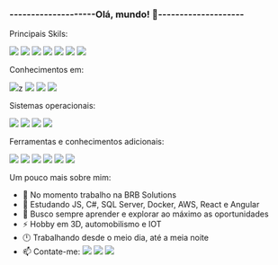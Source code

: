 ### --------------------Olá, mundo! 👋--------------------

<div display="inline-block">

<p float="right">
  
  Principais Skils:
  
  <img src="https://img.icons8.com/color/48/000000/html-5--v1.png"/>
  <img src="https://img.icons8.com/ios-filled/50/000000/css3.png"/>
  <img src="https://img.icons8.com/color/48/000000/javascript--v1.png"/>
  <img src="https://img.icons8.com/color/48/000000/bootstrap.png"/>
  <img src="https://img.icons8.com/color/48/000000/python--v1.png"/>
  <img src="https://img.icons8.com/color/48/000000/c-sharp-logo-2.png"/>
  <img src="https://img.icons8.com/color/48/000000/microsoft-sql-server.png"/>
  
  Conhecimentos em:
  
  <img src="https://img.icons8.com/color/48/000000/docker.png"/>z
  <img src="https://img.icons8.com/color/48/000000/amazon-web-services.png"/>
  <img src="https://img.icons8.com/color/48/000000/angularjs.png"/>
  <img src="https://img.icons8.com/office/48/000000/react.png"/>
  
  Sistemas operacionais:
  
  <img src="https://img.icons8.com/color/48/000000/windows-logo.png"/>
  <img src="https://img.icons8.com/color/48/000000/ios-logo.png"/>
  <img src="https://img.icons8.com/color/48/000000/linux--v1.png"/>
  <img src="https://img.icons8.com/color/48/000000/raspberry-pi.png"/>  
  
  Ferramentas e conhecimentos adicionais:
  
  <img src="https://img.icons8.com/color/48/000000/visual-studio.png"/>
  <img src="https://img.icons8.com/color/48/000000/git.png"/>
  <img src="https://img.icons8.com/color/48/000000/adobe-photoshop--v1.png"/>
  <img src="https://img.icons8.com/color/48/000000/adobe-after-effects--v1.png"/>
  <img src="https://img.icons8.com/color/48/000000/adobe-premiere-pro--v1.png"/>
  <img src="https://img.icons8.com/color/48/000000/adobe-illustrator--v1.png"/>
  
Um pouco mais sobre mim:

- 🔭 No momento trabalho na BRB Solutions
- 🌱 Estudando JS, C#, SQL Server, Docker, AWS, React e Angular
- 👯 Busco sempre aprender e explorar ao máximo as oportunidades
- ⚡ Hobby em 3D, automobilismo e IOT
- 🕛 Trabalhando desde o meio dia, até a meia noite
- 📫 Contate-me:
<a href="https://api.whatsapp.com/send/?phone=5511986636210&text&app_absent=0"> <img src="https://img.shields.io/badge/WhatsApp-25D366?style=for-the-badge&logo=whatsapp&logoColor=white"></a>
<a href="https://br.linkedin.com/in/juttahir-da-silva-bb06409b"><img src="https://img.shields.io/badge/LinkedIn-0077B5?style=for-the-badge&logo=linkedin&logoColor=white"></a>
<a href="https://web.facebook.com/juttahir.moraesdasilva?_rdc=1&_rdr"><img src="https://img.shields.io/badge/Facebook-1877F2?style=for-the-badge&logo=facebook&logoColor=white"></a>
  </p>
